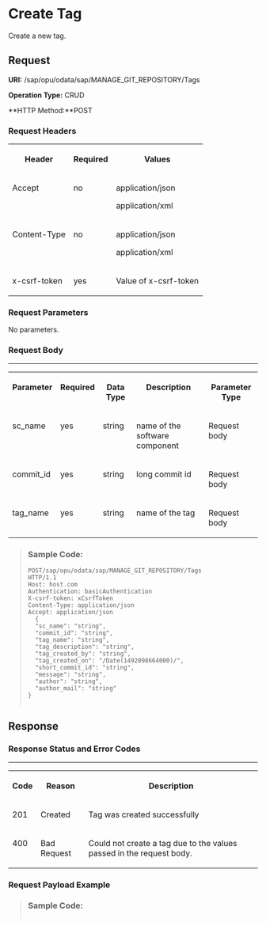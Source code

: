 <!-- loio442cf830e7a64287a31a15ea3b743cec -->

# Create Tag

Create a new tag.



<a name="loio442cf830e7a64287a31a15ea3b743cec__section_u2x_zs4_bpb"/>

## Request

**URI:** /sap/opu/odata/sap/MANAGE\_GIT\_REPOSITORY/Tags

**Operation Type:** CRUD

**HTTP Method:**POST



### Request Headers


<table>
<tr>
<th valign="top">

Header



</th>
<th valign="top">

Required



</th>
<th valign="top">

Values



</th>
</tr>
<tr>
<td valign="top">

Accept



</td>
<td valign="top">

no



</td>
<td valign="top">

application/json

application/xml



</td>
</tr>
<tr>
<td valign="top">

Content-Type



</td>
<td valign="top">

no



</td>
<td valign="top">

application/json

application/xml



</td>
</tr>
<tr>
<td valign="top">

x-csrf-token



</td>
<td valign="top">

yes



</td>
<td valign="top">

Value of x-csrf-token



</td>
</tr>
</table>



### Request Parameters

No parameters.



### Request Body

****


<table>
<tr>
<th valign="top">

Parameter



</th>
<th valign="top">

Required



</th>
<th valign="top">

Data Type



</th>
<th valign="top">

Description



</th>
<th valign="top">

Parameter Type



</th>
</tr>
<tr>
<td valign="top">

sc\_name



</td>
<td valign="top">

yes



</td>
<td valign="top">

string



</td>
<td valign="top">

name of the software component



</td>
<td valign="top">

Request body



</td>
</tr>
<tr>
<td valign="top">

commit\_id



</td>
<td valign="top">

yes



</td>
<td valign="top">

string



</td>
<td valign="top">

long commit id



</td>
<td valign="top">

Request body



</td>
</tr>
<tr>
<td valign="top">

tag\_name



</td>
<td valign="top">

yes



</td>
<td valign="top">

string



</td>
<td valign="top">

name of the tag



</td>
<td valign="top">

Request body



</td>
</tr>
</table>

> ### Sample Code:  
> ```
> POST/sap/opu/odata/sap/MANAGE_GIT_REPOSITORY/Tags
> HTTP/1.1
> Host: host.com
> Authentication: basicAuthentication
> X-csrf-token: xCsrfToken
> Content-Type: application/json
> Accept: application/json
> 	{
>   "sc_name": "string",
>   "commit_id": "string",
>   "tag_name": "string",
>   "tag_description": "string",
>   "tag_created_by": "string",
>   "tag_created_on": "/Date(1492098664000)/",
>   "short_commit_id": "string",
>   "message": "string",
>   "author": "string",
>   "author_mail": "string"
> }
> 
> 
> ```



<a name="loio442cf830e7a64287a31a15ea3b743cec__section_tbd_zq4_bpb"/>

## Response



### Response Status and Error Codes

****


<table>
<tr>
<th valign="top">

Code



</th>
<th valign="top">

Reason



</th>
<th valign="top">

Description



</th>
</tr>
<tr>
<td valign="top">

201



</td>
<td valign="top">

Created



</td>
<td valign="top">

Tag was created successfully



</td>
</tr>
<tr>
<td valign="top">

400



</td>
<td valign="top">

Bad Request



</td>
<td valign="top">

Could not create a tag due to the values passed in the request body.



</td>
</tr>
</table>



### Request Payload Example

> ### Sample Code:  
> ```
> 
> ```

